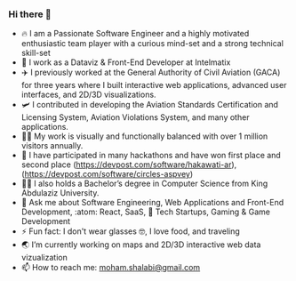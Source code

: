 ### Hi there 👋

- 🔥 I am a Passionate Software Engineer and a highly motivated enthusiastic team player with a curious mind-set and a strong technical skill-set
- 🔭 I work as a Dataviz & Front-End Developer at Intelmatix
- ✈️ I previously worked at the General Authority of Civil Aviation (GACA) for three years where I built interactive web applications, advanced user interfaces, and 2D/3D visualizations.
- 🛩️ I contributed in developing the Aviation Standards Certification and Licensing System, Aviation Violations System, and many other applications.
- 🧑‍🎨 My work is visually and functionally balanced with over 1 million visitors annually.
- 🥇 I have participated in many hackathons and have won first place and second place (https://devpost.com/software/hakawati-ar),  (https://devpost.com/software/circles-aspvey)
- 👨‍🎓 I also holds a Bachelor’s degree in Computer Science from King Abdulaziz University.
- 💬 Ask me about Software Engineering, Web Applications and Front-End Development, :atom: React, SaaS, 🚀 Tech Startups, Gaming & Game Development
- ⚡ Fun fact: I don't wear glasses 🤓, I love food, and traveling
- 🌏 I’m currently working on maps and 2D/3D interactive web data vizualization
- 📫 How to reach me: moham.shalabi@gmail.com
